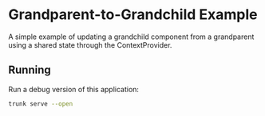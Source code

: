 # Grandparent-to-Grandchild Example

A simple example of updating a grandchild component from a grandparent using a shared state through the ContextProvider.

## Running

Run a debug version of this application:

```bash
trunk serve --open
```